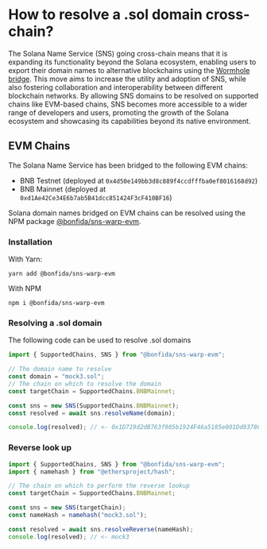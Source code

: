 # How to resolve a .sol domain cross-chain?

The Solana Name Service (SNS) going cross-chain means that it is expanding its functionality beyond the Solana ecosystem, enabling users to export their domain names to alternative blockchains using the [Wormhole bridge](https://wormhole.com/). This move aims to increase the utility and adoption of SNS, while also fostering collaboration and interoperability between different blockchain networks. By allowing SNS domains to be resolved on supported chains like EVM-based chains, SNS becomes more accessible to a wider range of developers and users, promoting the growth of the Solana ecosystem and showcasing its capabilities beyond its native environment.

## EVM Chains

The Solana Name Service has been bridged to the following EVM chains:

- BNB Testnet (deployed at `0x4d50e149bb3d8c889f4ccdfffba0ef8016168d92`)
- BNB Mainnet (deployed at `0xd1Ae42Ce34E6b7ab5B41dcc851424F3cF410BF16`)

Solana domain names bridged on EVM chains can be resolved using the NPM package [@bonfida/sns-warp-evm](https://www.npmjs.com/package/@bonfida/sns-warp-evm).

### Installation

With Yarn:

```
yarn add @bonfida/sns-warp-evm
```

With NPM

```
npm i @bonfida/sns-warp-evm
```

### Resolving a .sol domain

The following code can be used to resolve .sol domains

```js
import { SupportedChains, SNS } from "@bonfida/sns-warp-evm";

// The domain name to resolve
const domain = "mock3.sol";
// The chain on which to resolve the domain
const targetChain = SupportedChains.BNBMainnet;

const sns = new SNS(SupportedChains.BNBMainnet);
const resolved = await sns.resolveName(domain);

console.log(resolved); // <- 0x1D719d2dB763f905b1924F46a5185e001Dd93786
```

### Reverse look up

```js
import { SupportedChains, SNS } from "@bonfida/sns-warp-evm";
import { namehash } from "@ethersproject/hash";

// The chain on which to perform the reverse lookup
const targetChain = SupportedChains.BNBMainnet;

const sns = new SNS(targetChain);
const nameHash = namehash("mock3.sol");

const resolved = await sns.resolveReverse(nameHash);
console.log(resolved); // <- mock3
```
